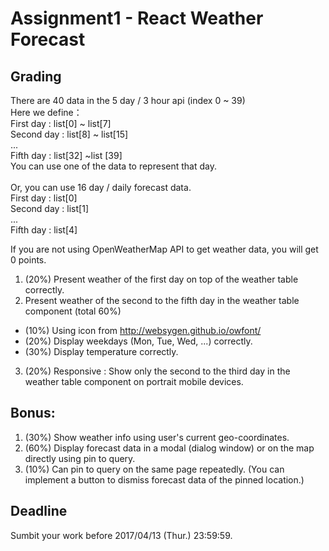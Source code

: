 # Assignment1 - React Weather Forecast

## Grading
There are 40 data in the 5 day / 3 hour api (index 0 ~ 39) <br/>
Here we define： <br/>
First day : list[0] ~ list[7] <br/>
Second day : list[8] ~ list[15]<br/>
...<br/>
Fifth day : list[32] ~list [39]<br/>
You can use one of the data to represent that day.<br/>
<br/>
Or, you can use 16 day / daily forecast data.<br/>
First day : list[0]<br/>
Second day : list[1]<br/>
...<br/>
Fifth day : list[4]<br/>

If you are not using OpenWeatherMap API to get weather data, you will get 0 points.<br/>

1.  (20%) Present weather of the first day on top of the weather table correctly.
2.  Present weather of the second to the fifth day in the weather table component (total 60%)
  - (10%) Using icon from http://websygen.github.io/owfont/
  - (20%) Display weekdays (Mon, Tue, Wed, ...) correctly.
  - (30%) Display temperature correctly.
3. (20%) Responsive : Show only the second to the third day in the weather table component on portrait mobile devices.

## Bonus:
1. (30%) Show weather info using user's current geo-coordinates.
2. (60%) Display forecast data in a modal (dialog window) or on the map directly using pin to query.
3. (10%) Can pin to query on the same page repeatedly.
(You can implement a button to dismiss forecast data of the pinned location.)

## Deadline
Sumbit your work before 2017/04/13 (Thur.) 23:59:59.